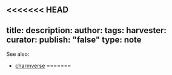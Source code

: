 <<<<<<< HEAD
---
title: 
description: 
author: 
tags: 
harvester: 
curator: 
publish: "false"
type: note
--


See also:
- [charmverse](/notes/archive/charmverse/charmverse.md)
=======

